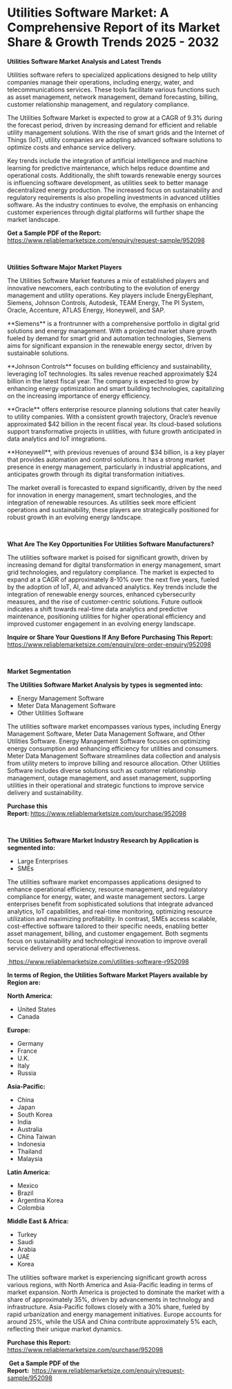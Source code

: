 <p><h1>Utilities Software Market: A Comprehensive Report of its Market Share & Growth Trends 2025 - 2032</h1></p><p><strong>Utilities Software Market Analysis and Latest Trends</strong></p>
<p><p>Utilities software refers to specialized applications designed to help utility companies manage their operations, including energy, water, and telecommunications services. These tools facilitate various functions such as asset management, network management, demand forecasting, billing, customer relationship management, and regulatory compliance. </p><p>The Utilities Software Market is expected to grow at a CAGR of 9.3% during the forecast period, driven by increasing demand for efficient and reliable utility management solutions. With the rise of smart grids and the Internet of Things (IoT), utility companies are adopting advanced software solutions to optimize costs and enhance service delivery. </p><p>Key trends include the integration of artificial intelligence and machine learning for predictive maintenance, which helps reduce downtime and operational costs. Additionally, the shift towards renewable energy sources is influencing software development, as utilities seek to better manage decentralized energy production. The increased focus on sustainability and regulatory requirements is also propelling investments in advanced utilities software. As the industry continues to evolve, the emphasis on enhancing customer experiences through digital platforms will further shape the market landscape.</p></p>
<p><strong>Get a Sample PDF of the Report:&nbsp;</strong> <a href="https://www.reliablemarketsize.com/enquiry/request-sample/952098?utm_campaign=2931&utm_medium=2&utm_source=Github&utm_content=ia&utm_term=17042025&utm_id=utilities-software">https://www.reliablemarketsize.com/enquiry/request-sample/952098</a></p>
<p>&nbsp;</p>
<p><strong>Utilities Software Major Market Players</strong></p>
<p><p>The Utilities Software Market features a mix of established players and innovative newcomers, each contributing to the evolution of energy management and utility operations. Key players include EnergyElephant, Siemens, Johnson Controls, Autodesk, TEAM Energy, The PI System, Oracle, Accenture, ATLAS Energy, Honeywell, and SAP. </p><p>**Siemens** is a frontrunner with a comprehensive portfolio in digital grid solutions and energy management. With a projected market share growth fueled by demand for smart grid and automation technologies, Siemens aims for significant expansion in the renewable energy sector, driven by sustainable solutions.</p><p>**Johnson Controls** focuses on building efficiency and sustainability, leveraging IoT technologies. Its sales revenue reached approximately $24 billion in the latest fiscal year. The company is expected to grow by enhancing energy optimization and smart building technologies, capitalizing on the increasing importance of energy efficiency.</p><p>**Oracle** offers enterprise resource planning solutions that cater heavily to utility companies. With a consistent growth trajectory, Oracle’s revenue approximated $42 billion in the recent fiscal year. Its cloud-based solutions support transformative projects in utilities, with future growth anticipated in data analytics and IoT integrations.</p><p>**Honeywell**, with previous revenues of around $34 billion, is a key player that provides automation and control solutions. It has a strong market presence in energy management, particularly in industrial applications, and anticipates growth through its digital transformation initiatives.</p><p>The market overall is forecasted to expand significantly, driven by the need for innovation in energy management, smart technologies, and the integration of renewable resources. As utilities seek more efficient operations and sustainability, these players are strategically positioned for robust growth in an evolving energy landscape.</p></p>
<p>&nbsp;</p>
<p><strong>What Are The Key Opportunities For Utilities Software Manufacturers?</strong></p>
<p><p>The utilities software market is poised for significant growth, driven by increasing demand for digital transformation in energy management, smart grid technologies, and regulatory compliance. The market is expected to expand at a CAGR of approximately 8-10% over the next five years, fueled by the adoption of IoT, AI, and advanced analytics. Key trends include the integration of renewable energy sources, enhanced cybersecurity measures, and the rise of customer-centric solutions. Future outlook indicates a shift towards real-time data analytics and predictive maintenance, positioning utilities for higher operational efficiency and improved customer engagement in an evolving energy landscape.</p></p>
<p><strong>Inquire or Share Your Questions If Any Before Purchasing This Report:</strong> <a href="https://www.reliablemarketsize.com/enquiry/pre-order-enquiry/952098?utm_campaign=2931&utm_medium=2&utm_source=Github&utm_content=ia&utm_term=17042025&utm_id=utilities-software">https://www.reliablemarketsize.com/enquiry/pre-order-enquiry/952098</a></p>
<p>&nbsp;</p>
<p><strong>Market Segmentation</strong></p>
<p><strong>The Utilities Software Market Analysis by types is segmented into:</strong></p>
<p><ul><li>Energy Management Software</li><li>Meter Data Management Software</li><li>Other Utilities Software</li></ul></p>
<p><p>The utilities software market encompasses various types, including Energy Management Software, Meter Data Management Software, and Other Utilities Software. Energy Management Software focuses on optimizing energy consumption and enhancing efficiency for utilities and consumers. Meter Data Management Software streamlines data collection and analysis from utility meters to improve billing and resource allocation. Other Utilities Software includes diverse solutions such as customer relationship management, outage management, and asset management, supporting utilities in their operational and strategic functions to improve service delivery and sustainability.</p></p>
<p><strong>Purchase this Report:&nbsp;</strong><a href="https://www.reliablemarketsize.com/purchase/952098?utm_campaign=2931&utm_medium=2&utm_source=Github&utm_content=ia&utm_term=17042025&utm_id=utilities-software">https://www.reliablemarketsize.com/purchase/952098</a></p>
<p>&nbsp;</p>
<p><strong>The Utilities Software Market Industry Research by Application is segmented into:</strong></p>
<p><ul><li>Large Enterprises</li><li>SMEs</li></ul></p>
<p><p>The utilities software market encompasses applications designed to enhance operational efficiency, resource management, and regulatory compliance for energy, water, and waste management sectors. Large enterprises benefit from sophisticated solutions that integrate advanced analytics, IoT capabilities, and real-time monitoring, optimizing resource utilization and maximizing profitability. In contrast, SMEs access scalable, cost-effective software tailored to their specific needs, enabling better asset management, billing, and customer engagement. Both segments focus on sustainability and technological innovation to improve overall service delivery and operational effectiveness.</p></p>
<p><a href="https://www.reliablemarketsize.com/utilities-software-r952098?utm_campaign=2931&utm_medium=2&utm_source=Github&utm_content=ia&utm_term=17042025&utm_id=utilities-software">&nbsp;https://www.reliablemarketsize.com/utilities-software-r952098</a></p>
<p><strong>In terms of Region, the Utilities Software Market Players available by Region are:</strong></p>
<p>
    <p> <strong> North America: </strong>
        <ul>
            <li>United States</li>
            <li>Canada</li>
        </ul>
        </p> 
    <p> <strong> Europe: </strong>
        <ul>
            <li>Germany</li>
            <li>France</li>
            <li>U.K.</li>
            <li>Italy</li>
            <li>Russia</li>
        </ul>
        </p> 
    <p> <strong> Asia-Pacific: </strong>
        <ul>
            <li>China</li>
            <li>Japan</li>
            <li>South Korea</li>
            <li>India</li>
            <li>Australia</li>
            <li>China Taiwan</li>
            <li>Indonesia</li>
            <li>Thailand</li>
            <li>Malaysia</li>
        </ul>
        </p> 
    <p> <strong> Latin America: </strong>
        <ul>
            <li>Mexico</li>
            <li>Brazil</li>
            <li>Argentina Korea</li>
            <li>Colombia</li>
        </ul>
        </p> 
    <p> <strong> Middle East & Africa: </strong>
        <ul>
            <li>Turkey</li>
            <li>Saudi</li>
            <li>Arabia</li>
            <li>UAE</li>
            <li>Korea</li>
        </ul>
    </p>
    </p>
<p><p>The utilities software market is experiencing significant growth across various regions, with North America and Asia-Pacific leading in terms of market expansion. North America is projected to dominate the market with a share of approximately 35%, driven by advancements in technology and infrastructure. Asia-Pacific follows closely with a 30% share, fueled by rapid urbanization and energy management initiatives. Europe accounts for around 25%, while the USA and China contribute approximately 5% each, reflecting their unique market dynamics.</p></p>
<p><strong>Purchase this Report: </strong><a href="https://www.reliablemarketsize.com/purchase/952098?utm_campaign=2931&utm_medium=2&utm_source=Github&utm_content=ia&utm_term=17042025&utm_id=utilities-software">https://www.reliablemarketsize.com/purchase/952098</a></p>
<p>&nbsp;<strong>Get a Sample PDF of the Report:&nbsp;&nbsp;</strong><a href="https://www.reliablemarketsize.com/enquiry/request-sample/952098?utm_campaign=2931&utm_medium=2&utm_source=Github&utm_content=ia&utm_term=17042025&utm_id=utilities-software">https://www.reliablemarketsize.com/enquiry/request-sample/952098</a></p>
<p><strong></strong></p>
<p><p></p><p></p><p></p></p>